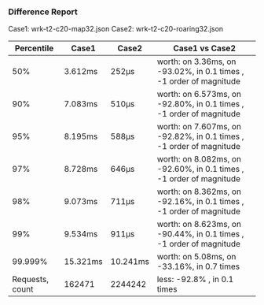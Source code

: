### Difference Report
Case1: wrk-t2-c20-map32.json
Case2: wrk-t2-c20-roaring32.json

|Percentile|Case1|Case2|Case1 vs Case2|
|---|---|---|---|
|50%|3.612ms|252µs|worth: on 3.36ms, on -93.02%, in 0.1 times , -1 order of magnitude|
|90%|7.083ms|510µs|worth: on 6.573ms, on -92.80%, in 0.1 times , -1 order of magnitude|
|95%|8.195ms|588µs|worth: on 7.607ms, on -92.82%, in 0.1 times , -1 order of magnitude|
|97%|8.728ms|646µs|worth: on 8.082ms, on -92.60%, in 0.1 times , -1 order of magnitude|
|98%|9.073ms|711µs|worth: on 8.362ms, on -92.16%, in 0.1 times , -1 order of magnitude|
|99%|9.534ms|911µs|worth: on 8.623ms, on -90.44%, in 0.1 times , -1 order of magnitude|
|99.999%|15.321ms|10.241ms|worth: on 5.08ms, on -33.16%, in 0.7 times |
|Requests, count|162471|2244242|less: -92.8% , in 0.1 times |
